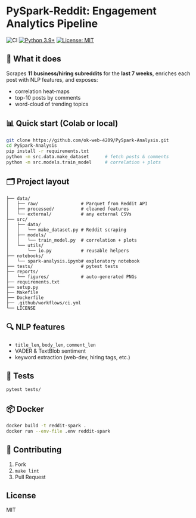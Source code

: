 # PySpark-Reddit: Engagement Analytics Pipeline

![CI](https://github.com/ok-web-4209/PySpark-Analysis/workflows/CI/badge.svg)
[![Python 3.9+](https://img.shields.io/badge/Python-3.9+-blue.svg)](https://www.python.org/downloads/)
[![License: MIT](https://img.shields.io/badge/License-MIT-yellow.svg)](LICENSE)

## 🚀 What it does
Scrapes **11 business/hiring subreddits** for the **last 7 weeks**, enriches each post with NLP features, and exposes:
- correlation heat-maps
- top-10 posts by comments
- word-cloud of trending topics

## 📊 Quick start (Colab or local)
```bash
git clone https://github.com/ok-web-4209/PySpark-Analysis.git
cd PySpark-Analysis
pip install -r requirements.txt
python -m src.data.make_dataset      # fetch posts & comments
python -m src.models.train_model     # correlation + plots
```

## 🗂️ Project layout
```
├── data/
│   ├── raw/                # Parquet from Reddit API
│   ├── processed/          # cleaned features
│   └── external/           # any external CSVs
├── src/
│   ├── data/
│   │   └── make_dataset.py # Reddit scraping
│   ├── models/
│   │   └── train_model.py  # correlation + plots
│   └── utils/
│       └── io.py           # reusable helpers
├── notebooks/
│   └── spark-analysis.ipynb# exploratory notebook
├── tests/                  # pytest tests
├── reports/
│   └── figures/            # auto-generated PNGs
├── requirements.txt
├── setup.py
├── Makefile
├── Dockerfile
├── .github/workflows/ci.yml
└── LICENSE
```

## 🔍 NLP features
- `title_len`, `body_len`, `comment_len`
- VADER & TextBlob sentiment
- keyword extraction (web-dev, hiring tags, etc.)

## 🧪 Tests
```bash
pytest tests/
```

## 📦 Docker
```bash
docker build -t reddit-spark .
docker run --env-file .env reddit-spark
```

## 🤝 Contributing
1. Fork  
2. `make lint`  
3. Pull Request

## License
MIT
